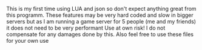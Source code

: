 This is my first time using LUA and json so don't expect anything great from this programm. These features may be very hard coded and slow in bigger servers but as I am running a game server for 5 people (me and my friends) it does not need to be very performant
Use at own risk! I do not compensate for any damages done by this.
Also feel free to use these files for your own use
